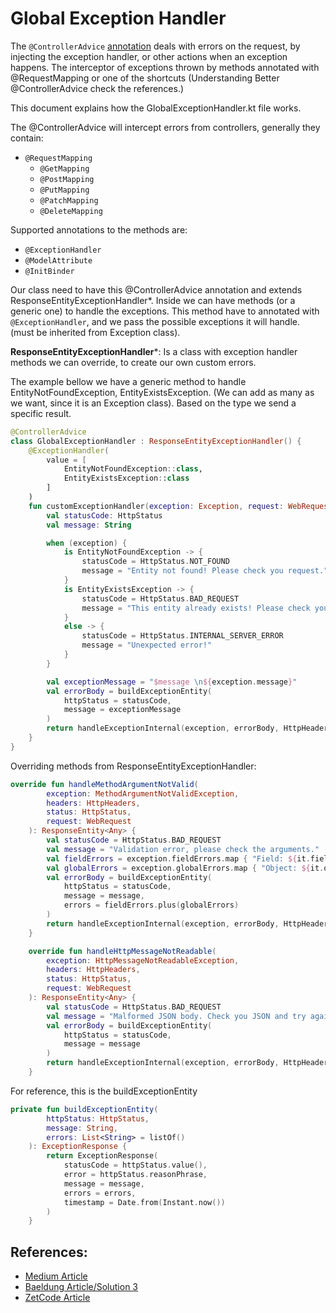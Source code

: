 # Global Exception Handler

The `@ControllerAdvice` [annotation](https://spring.io/blog/2013/11/01/exception-handling-in-spring-mvc) deals with
errors on the request, by injecting the exception handler, or other actions when an exception happens. The interceptor
of exceptions thrown by methods annotated with @RequestMapping or one of the shortcuts (Understanding Better
@ControllerAdvice check the references.)

This document explains how the GlobalExceptionHandler.kt file works.

The @ControllerAdvice will intercept errors from controllers, generally they contain:
- `@RequestMapping`
    - `@GetMapping`
    - `@PostMapping`
    - `@PutMapping`
    - `@PatchMapping`
    - `@DeleteMapping`

Supported annotations to the methods are:

- `@ExceptionHandler`
- `@ModelAttribute`
- `@InitBinder`

Our class need to have this @ControllerAdvice annotation and extends ResponseEntityExceptionHandler*. Inside we can have
methods (or a generic one) to handle the exceptions. This method have to annotated with `@ExceptionHandler`, and we pass
the possible exceptions it will handle. (must be inherited from Exception class).

**ResponseEntityExceptionHandler***: Is a class with exception handler methods we can override, to create our own custom
errors.

The example bellow we have a generic method to handle EntityNotFoundException, EntityExistsException. (We can add as
many as we want, since it is an Exception class). Based on the type we send a specific result.

```kotlin
@ControllerAdvice
class GlobalExceptionHandler : ResponseEntityExceptionHandler() {
    @ExceptionHandler(
        value = [
            EntityNotFoundException::class,
            EntityExistsException::class
        ]
    )
    fun customExceptionHandler(exception: Exception, request: WebRequest): ResponseEntity<Any> {
        val statusCode: HttpStatus
        val message: String

        when (exception) {
            is EntityNotFoundException -> {
                statusCode = HttpStatus.NOT_FOUND
                message = "Entity not found! Please check you request."
            }
            is EntityExistsException -> {
                statusCode = HttpStatus.BAD_REQUEST
                message = "This entity already exists! Please check you request."
            }
            else -> {
                statusCode = HttpStatus.INTERNAL_SERVER_ERROR
                message = "Unexpected error!"
            }
        }

        val exceptionMessage = "$message \n${exception.message}"
        val errorBody = buildExceptionEntity(
            httpStatus = statusCode,
            message = exceptionMessage
        )
        return handleExceptionInternal(exception, errorBody, HttpHeaders(), statusCode, request)
    }
}
```

Overriding methods from ResponseEntityExceptionHandler:

```kotlin
override fun handleMethodArgumentNotValid(
        exception: MethodArgumentNotValidException,
        headers: HttpHeaders,
        status: HttpStatus,
        request: WebRequest
    ): ResponseEntity<Any> {
        val statusCode = HttpStatus.BAD_REQUEST
        val message = "Validation error, please check the arguments."
        val fieldErrors = exception.fieldErrors.map { "Field: ${it.field.uppercase()}: ${it.defaultMessage}" }
        val globalErrors = exception.globalErrors.map { "Object: ${it.objectName.uppercase()}: ${it.defaultMessage}" }
        val errorBody = buildExceptionEntity(
            httpStatus = statusCode,
            message = message,
            errors = fieldErrors.plus(globalErrors)
        )
        return handleExceptionInternal(exception, errorBody, HttpHeaders(), statusCode, request)
    }

    override fun handleHttpMessageNotReadable(
        exception: HttpMessageNotReadableException,
        headers: HttpHeaders,
        status: HttpStatus,
        request: WebRequest
    ): ResponseEntity<Any> {
        val statusCode = HttpStatus.BAD_REQUEST
        val message = "Malformed JSON body. Check you JSON and try again."
        val errorBody = buildExceptionEntity(
            httpStatus = statusCode,
            message = message
        )
        return handleExceptionInternal(exception, errorBody, HttpHeaders(), statusCode, request)
    }
```

For reference, this is the buildExceptionEntity

```kotlin
private fun buildExceptionEntity(
        httpStatus: HttpStatus,
        message: String,
        errors: List<String> = listOf()
    ): ExceptionResponse {
        return ExceptionResponse(
            statusCode = httpStatus.value(),
            error = httpStatus.reasonPhrase,
            message = message,
            errors = errors,
            timestamp = Date.from(Instant.now())
        )
    }
```

## References:

- [Medium Article](https://medium.com/@jovannypcg/understanding-springs-controlleradvice-cd96a364033f)
- [Baeldung Article/Solution 3](https://www.baeldung.com/exception-handling-for-rest-with-spring)
- [ZetCode Article](https://zetcode.com/springboot/controlleradvice/)

